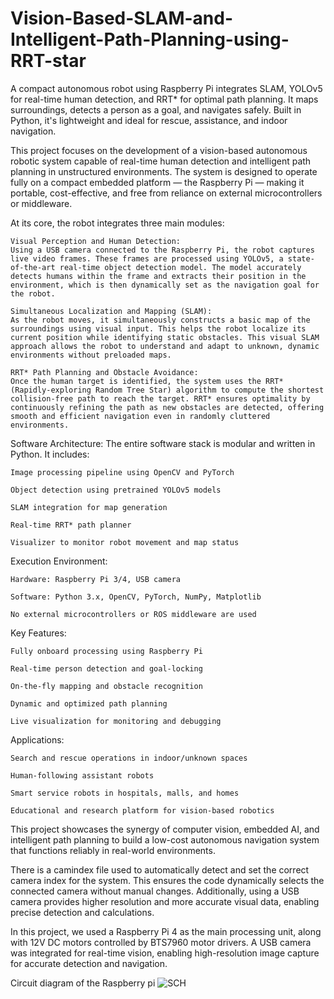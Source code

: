 # Vision-Based-SLAM-and-Intelligent-Path-Planning-using-RRT-star
A compact autonomous robot using Raspberry Pi integrates SLAM, YOLOv5 for real-time human detection, and RRT* for optimal path planning. It maps surroundings, detects a person as a goal, and navigates safely. Built in Python, it's lightweight and ideal for rescue, assistance, and indoor navigation.

This project focuses on the development of a vision-based autonomous robotic system capable of real-time human detection and intelligent path planning in unstructured environments. The system is designed to operate fully on a compact embedded platform — the Raspberry Pi — making it portable, cost-effective, and free from reliance on external microcontrollers or middleware.

At its core, the robot integrates three main modules:

    Visual Perception and Human Detection:
    Using a USB camera connected to the Raspberry Pi, the robot captures live video frames. These frames are processed using YOLOv5, a state-of-the-art real-time object detection model. The model accurately detects humans within the frame and extracts their position in the environment, which is then dynamically set as the navigation goal for the robot.

    Simultaneous Localization and Mapping (SLAM):
    As the robot moves, it simultaneously constructs a basic map of the surroundings using visual input. This helps the robot localize its current position while identifying static obstacles. This visual SLAM approach allows the robot to understand and adapt to unknown, dynamic environments without preloaded maps.

    RRT* Path Planning and Obstacle Avoidance:
    Once the human target is identified, the system uses the RRT* (Rapidly-exploring Random Tree Star) algorithm to compute the shortest collision-free path to reach the target. RRT* ensures optimality by continuously refining the path as new obstacles are detected, offering smooth and efficient navigation even in randomly cluttered environments.

Software Architecture:
The entire software stack is modular and written in Python. It includes:

    Image processing pipeline using OpenCV and PyTorch

    Object detection using pretrained YOLOv5 models

    SLAM integration for map generation

    Real-time RRT* path planner

    Visualizer to monitor robot movement and map status

Execution Environment:

    Hardware: Raspberry Pi 3/4, USB camera

    Software: Python 3.x, OpenCV, PyTorch, NumPy, Matplotlib

    No external microcontrollers or ROS middleware are used

Key Features:

    Fully onboard processing using Raspberry Pi

    Real-time person detection and goal-locking

    On-the-fly mapping and obstacle recognition

    Dynamic and optimized path planning

    Live visualization for monitoring and debugging

Applications:

    Search and rescue operations in indoor/unknown spaces

    Human-following assistant robots

    Smart service robots in hospitals, malls, and homes

    Educational and research platform for vision-based robotics

This project showcases the synergy of computer vision, embedded AI, and intelligent path planning to build a low-cost autonomous navigation system that functions reliably in real-world environments.

There is a camindex file used to automatically detect and set the correct camera index for the system. This ensures the code dynamically selects the connected camera without manual changes. Additionally, using a USB camera provides higher resolution and more accurate visual data, enabling precise detection and calculations.

In this project, we used a Raspberry Pi 4 as the main processing unit, along with 12V DC motors controlled by BTS7960 motor drivers. A USB camera was integrated for real-time vision, enabling high-resolution image capture for accurate detection and navigation.

Circuit diagram of the Raspberry pi ![SCH](https://github.com/user-attachments/assets/d28b0f49-f8f1-4612-9ca2-f651adf80c99)

